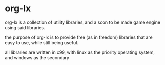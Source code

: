# org-lx
org-lx is a collection of utility libraries, and a soon to be made game engine using said libraries. 

the purpose of org-lx is to provide free (as in freedom) libraries that are easy to use, while still being useful.

all libraries are written in c99, with linux as the priority operating system, and windows as the secondary 
